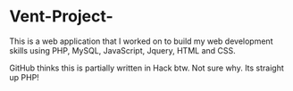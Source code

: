 # Vent-Project-

This is a web application that I worked on to build my web development skills using PHP,
MySQL, JavaScript, Jquery, HTML and CSS. 

GitHub thinks this is partially written in Hack btw. Not sure why. Its straight up PHP!

